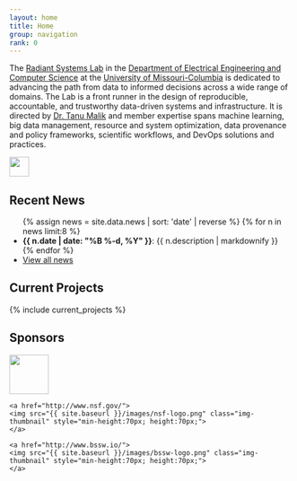 ```yaml
---
layout: home
title: Home
group: navigation
rank: 0
---
```


<div id="fb-root"></div>
<script>(function(d, s, id) {
  var js, fjs = d.getElementsByTagName(s)[0];
  if (d.getElementById(id)) return;
  js = d.createElement(s); js.id = id;
  js.src = "//connect.facebook.net/en_US/sdk.js#xfbml=1&version=v2.10";
  fjs.parentNode.insertBefore(js, fjs);
}(document, 'script', 'facebook-jssdk'));</script>

<script async defer id="github-bjs" src="https://buttons.github.io/buttons.js"></script>

<p class="lead">
  The <a href="https://radiant-systems-lab.github.io/">Radiant Systems Lab</a> in the <a href="https://engineering.missouri.edu/departments/eecs/">Department of Electrical Engineering and Computer Science</a> at the <a href="http://www.missouri.edu">University of Missouri-Columbia</a> is dedicated to advancing the path from data to informed decisions across a wide range of domains. The Lab is a front runner in the design of reproducible, accountable, and trustworthy data-driven systems and infrastructure. It is directed by <a href="https://engineering.missouri.edu/faculty/tanu-malik/">Dr. Tanu Malik</a> and member expertise spans machine learning, big data management, resource and system optimization,  data provenance and policy frameworks, scientific workflows, and DevOps solutions and practices. 

</p>

<p class="lead">

<!--
<a href="https://twitter.com/mu-radiant" class="twitter-follow-button" data-size="large" data-show-count="false" data-show-screen-name="false">Follow @uw_db</a><script async src="//platform.twitter.com/widgets.js" charset="utf-8"></script>

<a href="https://medium.com/@mu-radiant"><img class="icon" src="https://cdn-images-1.medium.com/max/800/1*F6SrJR7_s95r6oCF3ugMZw.png" alt="follow mu-radiant on medium" title="follow mu-radiant on medium" height="24"/></a>
-->

<!--<a class="github-button" href="https://github.com/depaul-dice" 
  aria-label="Follow @depaul-dice on GitHub"></a> --> 
<a href="https://github.com/radiant-systems-lab" aria-label="Follow @radiant-systems-lab on GitHub"> <img src="https://s18955.pcdn.co/wp-content/uploads/2018/02/github.png" width="35"> </a>

</p>


## Recent News
<!-- see also news.markdown -->
<style>
#RecentNews li>p {display: inline;}
</style>
<ul id="RecentNews">
{% assign news = site.data.news | sort: 'date' | reverse %}
{% for n in news limit:8 %}
  <li>
   <span><b>{{ n.date | date: "%B %-d, %Y" }}</b></span>: {{ n.description | markdownify }}
  </li>
{% endfor %}
  <li>
   <a href="news.html">View all news</a>
  </li>
</ul>


## Current Projects

{% include current_projects %}

## Sponsors

<div height="50" class="flex-container logos images-container">
    <a href="https://offices.depaul.edu/research-services/Pages/default.aspx">
    <img src="{{ site.baseurl }}/images/depaul-logo.png" class="img-thumbnail" style="min-height:70px; height:70px;">
    </a>

    <a href="http://www.nsf.gov/">
    <img src="{{ site.baseurl }}/images/nsf-logo.png" class="img-thumbnail" style="min-height:70px; height:70px;">
    </a>

    <a href="http://www.bssw.io/">
    <img src="{{ site.baseurl }}/images/bssw-logo.png" class="img-thumbnail" style="min-height:70px; height:70px;">
    </a>

</div>
